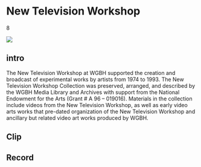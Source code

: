 # New Television Workshop

8

![](https://s3.amazonaws.com/openvault.wgbh.org/special_collections/ntw/ntw.png)

## intro

The New Television Workshop at WGBH supported the creation and broadcast of 
experimental works by artists from 1974 to 1993. The New Television Workshop 
Collection was preserved, arranged, and described by the WGBH Media Library and 
Archives with support from the National Endowment for the Arts (Grant # A 96 – 
019016). Materials in the collection include videos from the New Television 
Workshop, as well as early video arts works that pre-dated organization of the 
New Television Workshop and ancillary but related video art works produced by 
WGBH.

## Clip

[](http://localhost:3000/catalog?f[special_collection_tags][]=ntw_clip)

## Record

[](http://localhost:3000/catalog?f[special_collection_tags][]=ntw_record)

